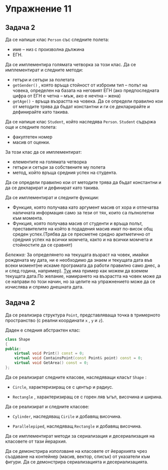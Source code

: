 # Упражнение 11

## Задача 2

Да се напише клас `Person` със следните полета:
* име – низ с произволна дължина
* ЕГН.

Да се имплементира голямата четворка за този клас.
Да се имплементират и следните методи:
* гетъри и сетъри за полетата
* `getGender()` , която връща стойност от изброим тип – полът на човека, определен на базата на неговият EГН
(ако предпоследната цифра от EГН  e четна – мъж, ако е нечтна – жена)
* `getAge()` - връща възрастта на човека.
Да се определи правилно кои от методите трява да бъдат константни и ги се декларирайте и дефинирайте като такива.

Да се напише клас `Student`, който наследява `Person`. `Student` съдържа още и следните полета:
* факултетен номер
* масив от оценки.

За този клас да се имплементират:
* елементите на голямата четворка
* гетъри и сетъри за собствените му полета
* метод, който връща средния успех на студента.

Да се определи правилно кои от методите трява да бъдат константни и да се декларират и дефинират като такива.

Да се имплементират и следните функции:

* Функция, която получава като аргумент масив от хора и отпечатва наличната информация само за тези от тях,
които са пълнолетни към момента.
* Функция, която получава масив от студенти и връща полът, преставителите на който в подадения масив
имат по-висок общ среден успех.(Трябва да се пресметне средно аритметично от средния успех на всички момчета,
както и на всички момчета и стойностите да се сравнят)

*Бележка:* За определянето на текущата възраст на човек, имайки рождената му дата, ни е необходимо да знаем и текущата дата във всеки момент(не искаме програмата да работи правилно само днес,
а и след година, например).
[Тук](https://www.tutorialspoint.com/c_standard_library/c_function_ctime.htm) има пример как можем да вземем текущата дата.По желание, намирането на възрастта на човек може да се направи по този начин,
но за целите на упражнението може да се изчислява и спрямо днешната дата.

## Задача 2

Да се реализира структура `Point`, представляваща точка в тримерното пространство (с реални координати `x` , `y` и `z`).

Даден е следния абстрактен клас:

```c++
class Shape
{
public:
    virtual void Print() const = 0;
    virtual void ContainsPoint(const Point& point) const = 0;
    virtual void GetArea() const = 0;
};
```

Да се реализират следните класове, наследяващи класът `Shape` :

* `Circle`, характеризиращ се с център и радиус.

* `Rectangle` , характеризиращ се с горен ляв ъгъл, височина и ширина.

Да се реализират и следните класове:

* `Cylinder`, наследяващ `Cirile` и добавящ височина.

* `Parallelepiped`, наследяващ `Rectangle` и добавящ височина.

Да се имплементират методи за сериализация и десериализация на класовете от тази йерархия.

Да се демонстрира използване на класовете от йерархията чрез създаване на  контейнер (масив, вектор, списък) от указатели към фигури.
Да се демонстрира сериализацията и десериализацията.
